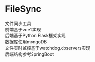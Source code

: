 # FileSync
文件同步工具</br>
前端基于vue2实现</br>
后端基于Python Flask框架实现</br>
数据库使用mongoDB</br>
文件实时监控基于watchdog.observers实现</br>
后端结构参考SpringBoot
